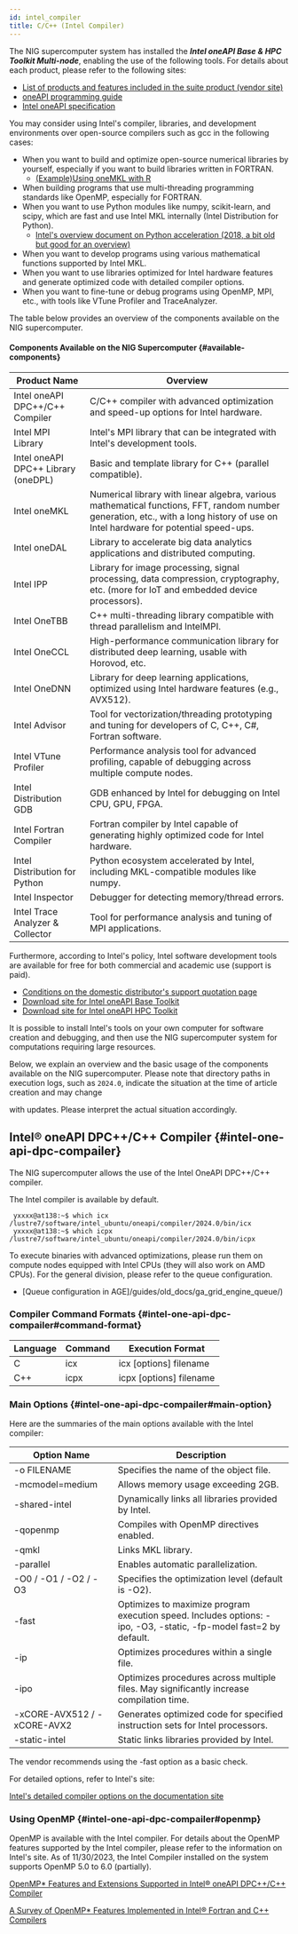 ```yaml
---
id: intel_compiler
title: C/C++ (Intel Compiler)
---
```


The NIG supercomputer system has installed the ***Intel oneAPI Base & HPC Toolkit Multi-node***, enabling the use of the following tools. For details about each product, please refer to the following sites:

- [List of products and features included in the suite product (vendor site)](https://www.xlsoft.com/jp/products/intel/oneapi/bundle.html)
- [oneAPI programming guide](https://www.intel.com/content/www/us/en/docs/oneapi/programming-guide/2023-0/overview.html)
- [Intel oneAPI specification](https://spec.oneapi.io/versions/latest/index.html)

You may consider using Intel's compiler, libraries, and development environments over open-source compilers such as gcc in the following cases:

- When you want to build and optimize open-source numerical libraries by yourself, especially if you want to build libraries written in FORTRAN.
  - [(Example)Using oneMKL with R](https://www.intel.com/content/www/us/en/developer/articles/technical/using-onemkl-with-r.html)
- When building programs that use multi-threading programming standards like OpenMP, especially for FORTRAN.
- When you want to use Python modules like numpy, scikit-learn, and scipy, which are fast and use Intel MKL internally (Intel Distribution for Python).
  - [Intel's overview document on Python acceleration (2018, a bit old but good for an overview)](https://jp.xlsoft.com/documents/intel/python/2018/greeneltch_fastpython.pdf)
- When you want to develop programs using various mathematical functions supported by Intel MKL.
- When you want to use libraries optimized for Intel hardware features and generate optimized code with detailed compiler options.
- When you want to fine-tune or debug programs using OpenMP, MPI, etc., with tools like VTune Profiler and TraceAnalyzer.

The table below provides an overview of the components available on the NIG supercomputer.

#### Components Available on the NIG Supercomputer {#available-components}

| Product Name | Overview |
|--------------|----------|
| Intel oneAPI DPC++/C++ Compiler | C/C++ compiler with advanced optimization and speed-up options for Intel hardware. |
| Intel MPI Library | Intel's MPI library that can be integrated with Intel's development tools. |
| Intel oneAPI DPC++ Library (oneDPL) | Basic and template library for C++ (parallel compatible). |
| Intel oneMKL | Numerical library with linear algebra, various mathematical functions, FFT, random number generation, etc., with a long history of use on Intel hardware for potential speed-ups. |
| Intel oneDAL | Library to accelerate big data analytics applications and distributed computing. |
| Intel IPP | Library for image processing, signal processing, data compression, cryptography, etc. (more for IoT and embedded device processors). |
| Intel OneTBB | C++ multi-threading library compatible with thread parallelism and IntelMPI. |
| Intel OneCCL | High-performance communication library for distributed deep learning, usable with Horovod, etc. |
| Intel OneDNN | Library for deep learning applications, optimized using Intel hardware features (e.g., AVX512). |
| Intel Advisor | Tool for vectorization/threading prototyping and tuning for developers of C, C++, C#, Fortran software. |
| Intel VTune Profiler | Performance analysis tool for advanced profiling, capable of debugging across multiple compute nodes. |
| Intel Distribution GDB | GDB enhanced by Intel for debugging on Intel CPU, GPU, FPGA. |
| Intel Fortran Compiler | Fortran compiler by Intel capable of generating highly optimized code for Intel hardware. |
| Intel Distribution for Python | Python ecosystem accelerated by Intel, including MKL-compatible modules like numpy. |
| Intel Inspector | Debugger for detecting memory/thread errors. |
| Intel Trace Analyzer & Collector | Tool for performance analysis and tuning of MPI applications. |

Furthermore, according to Intel's policy, Intel software development tools are available for free for both commercial and academic use (support is paid).

- [Conditions on the domestic distributor's support quotation page](https://www.xlsoft.com/jp/products/intel/purchase/prices.html?type=ac)
- [Download site for Intel oneAPI Base Toolkit](https://www.intel.com/content/www/us/en/developer/tools/oneapi/base-toolkit-download.html)
- [Download site for Intel oneAPI HPC Toolkit](https://www.intel.com/content/www/us/en/developer/tools/oneapi/hpc-toolkit-download.html)

It is possible to install Intel's tools on your own computer for software creation and debugging, and then use the NIG supercomputer system for computations requiring large resources.

Below, we explain an overview and the basic usage of the components available on the NIG supercomputer. Please note that directory paths in execution logs, such as `2024.0`, indicate the situation at the time of article creation and may change

 with updates. Please interpret the actual situation accordingly.

## Intel® oneAPI DPC++/C++ Compiler {#intel-one-api-dpc-compailer}

The NIG supercomputer allows the use of the Intel OneAPI DPC++/C++ compiler.

The Intel compiler is available by default.

```
 yxxxx@at138:~$ which icx
/lustre7/software/intel_ubuntu/oneapi/compiler/2024.0/bin/icx
 yxxxx@at138:~$ which icpx
/lustre7/software/intel_ubuntu/oneapi/compiler/2024.0/bin/icpx
```

To execute binaries with advanced optimizations, please run them on compute nodes equipped with Intel CPUs (they will also work on AMD CPUs). For the general division, please refer to the queue configuration.

- [Queue configuration in AGE]/guides/old_docs/ga_grid_engine_queue/)

### Compiler Command Formats {#intel-one-api-dpc-compailer#command-format}

| Language | Command | Execution Format |
|----------|---------|------------------|
| C  | icx  | icx [options] filename |
| C++  | icpx  | icpx [options] filename |

### Main Options {#intel-one-api-dpc-compailer#main-option}

Here are the summaries of the main options available with the Intel compiler:

| Option Name | Description |
|-------------|-------------|
| -o FILENAME | Specifies the name of the object file. |
| -mcmodel=medium | Allows memory usage exceeding 2GB. |
| -shared-intel | Dynamically links all libraries provided by Intel. |
| -qopenmp | Compiles with OpenMP directives enabled. |
| -qmkl | Links MKL library. |
| -parallel | Enables automatic parallelization. |
| -O0 / -O1 / -O2 / -O3 | Specifies the optimization level (default is -O2). |
| -fast | Optimizes to maximize program execution speed. Includes options: -ipo, -O3, -static, -fp-model fast=2 by default. |
| -ip | Optimizes procedures within a single file. |
| -ipo | Optimizes procedures across multiple files. May significantly increase compilation time. |
| -xCORE-AVX512 / -xCORE-AVX2 | Generates optimized code for specified instruction sets for Intel processors. |
| -static-intel | Static links libraries provided by Intel. |

The vendor recommends using the -fast option as a basic check.

For detailed options, refer to Intel's site:

[Intel's detailed compiler options on the documentation site](https://www.intel.com/content/www/us/en/docs/dpcpp-cpp-compiler/developer-guide-reference/2023-0/compiler-options.html)

### Using OpenMP {#intel-one-api-dpc-compailer#openmp}
OpenMP is available with the Intel compiler.
For details about the OpenMP features supported by the Intel compiler, please refer to the information on Intel's site. As of 11/30/2023, the Intel Compiler installed on the system supports OpenMP 5.0 to 6.0 (partially).

[OpenMP* Features and Extensions Supported in Intel® oneAPI DPC++/C++ Compiler](https://www.intel.com/content/www/us/en/developer/articles/technical/openmp-features-and-extensions-supported-in-icx.html)

[A Survey of OpenMP* Features Implemented in Intel® Fortran and C++ Compilers](https://www.intel.com/content/www/us/en/developer/articles/technical/a-survey-of-openmp-features-implemented-in-intel-fortran-and-c-compilers.html)




